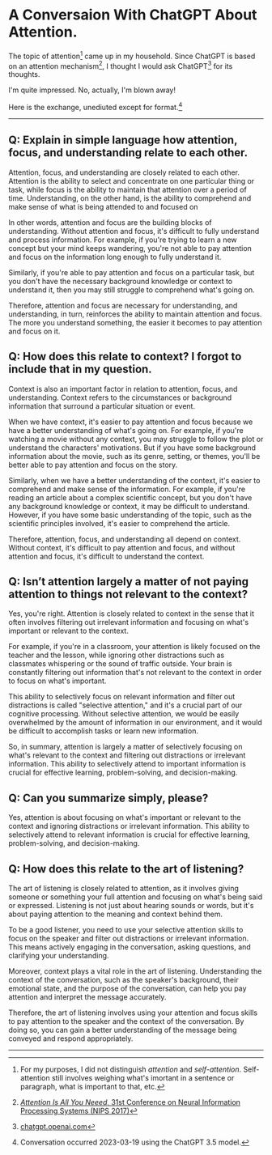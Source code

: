 # A Conversaion With ChatGPT About Attention.

The topic of attention[^1] came up in my household. Since ChatGPT is based on an attention mechanism[^2], I thought I would ask ChatGPT[^3] for its thoughts.

I'm quite impressed. No, actually, I'm blown away!

Here is the exchange, unediuted except for format.[^4]


----

## Q: Explain in simple language how attention, focus, and understanding relate to each other.

Attention, focus, and understanding are closely related to each other. Attention is the ability to select and concentrate on one particular thing or task, while focus is the ability to maintain that attention over a period of time. Understanding, on the other hand, is the ability to comprehend and make sense of what is being attended to and focused on

In other words, attention and focus are the building blocks of understanding. Without attention and focus, it's difficult to fully understand and process information. For example, if you're trying to learn a new concept but your mind keeps wandering, you're not able to pay attention and focus on the information long enough to fully understand it.

Similarly, if you're able to pay attention and focus on a particular task, but you don't have the necessary background knowledge or context to understand it, then you may still struggle to comprehend what's going on.

Therefore, attention and focus are necessary for understanding, and understanding, in turn, reinforces the ability to maintain attention and focus. The more you understand something, the easier it becomes to pay attention and focus on it.

## Q: How does this relate to context? I forgot to include that in my question.

Context is also an important factor in relation to attention, focus, and understanding. Context refers to the circumstances or background information that surround a particular situation or event.

When we have context, it's easier to pay attention and focus because we have a better understanding of what's going on. For example, if you're watching a movie without any context, you may struggle to follow the plot or understand the characters' motivations. But if you have some background information about the movie, such as its genre, setting, or themes, you'll be better able to pay attention and focus on the story.

Similarly, when we have a better understanding of the context, it's easier to comprehend and make sense of the information. For example, if you're reading an article about a complex scientific concept, but you don't have any background knowledge or context, it may be difficult to understand. However, if you have some basic understanding of the topic, such as the scientific principles involved, it's easier to comprehend the article.

Therefore, attention, focus, and understanding all depend on context. Without context, it's difficult to pay attention and focus, and without attention and focus, it's difficult to understand the context.

## Q: Isn’t attention largely a matter of not paying attention to things not relevant to the context?

Yes, you're right. Attention is closely related to context in the sense that it often involves filtering out irrelevant information and focusing on what's important or relevant to the context.

For example, if you're in a classroom, your attention is likely focused on the teacher and the lesson, while ignoring other distractions such as classmates whispering or the sound of traffic outside. Your brain is constantly filtering out information that's not relevant to the context in order to focus on what's important.

This ability to selectively focus on relevant information and filter out distractions is called "selective attention," and it's a crucial part of our cognitive processing. Without selective attention, we would be easily overwhelmed by the amount of information in our environment, and it would be difficult to accomplish tasks or learn new information.

So, in summary, attention is largely a matter of selectively focusing on what's relevant to the context and filtering out distractions or irrelevant information. This ability to selectively attend to important information is crucial for effective learning, problem-solving, and decision-making.

## Q: Can you summarize simply, please?

Yes, attention is about focusing on what's important or relevant to the context and ignoring distractions or irrelevant information. This ability to selectively attend to relevant information is crucial for effective learning, problem-solving, and decision-making.

## Q: How does this relate to the art of listening?

The art of listening is closely related to attention, as it involves giving someone or something your full attention and focusing on what's being said or expressed. Listening is not just about hearing sounds or words, but it's about paying attention to the meaning and context behind them.

To be a good listener, you need to use your selective attention skills to focus on the speaker and filter out distractions or irrelevant information. This means actively engaging in the conversation, asking questions, and clarifying your understanding.

Moreover, context plays a vital role in the art of listening. Understanding the context of the conversation, such as the speaker's background, their emotional state, and the purpose of the conversation, can help you pay attention and interpret the message accurately.

Therefore, the art of listening involves using your attention and focus skills to pay attention to the speaker and the context of the conversation. By doing so, you can gain a better understanding of the message being conveyed and respond appropriately.

----
[^1]: For my purposes, I did not distinguish _attention_ and _self-attention_. Self-attention still involves weighing what's imortant in a sentence or paragraph, what is important to that, etc.
[^2]: [_Attention Is All You Neeed_, 31st Conference on Neural Information Processing Systems (NIPS 2017)](https://proceedings.neurips.cc/paper_files/paper/2017/file/3f5ee243547dee91fbd053c1c4a845aa-Paper.pdf)
[^3]: [chatgpt.openai.com](https://chat.openai.com/chat)
[^4]: Conversation occurred 2023-03-19 using the ChatGPT 3.5 model.
